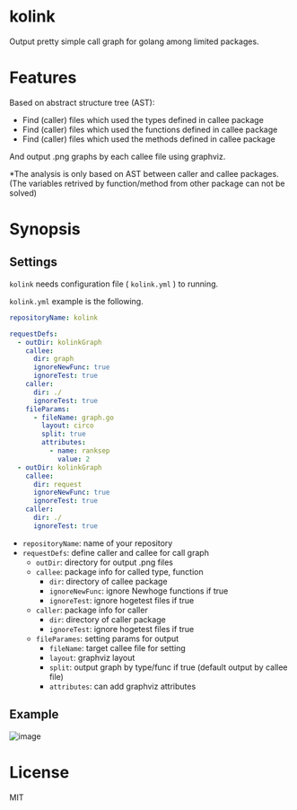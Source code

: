 # kolink
Output pretty simple call graph for golang among limited packages.

# Features
Based on abstract structure tree (AST):
- Find (caller) files which used the types defined in callee package
- Find (caller) files which used the functions defined in callee package
- Find (caller) files which used the methods defined in callee package

And output .png graphs by each callee file using graphviz.

*The analysis is only based on AST between caller and callee packages. (The variables retrived by function/method from other package can not be solved)

# Synopsis
## Settings
`kolink` needs configuration file ( `kolink.yml` ) to running.

`kolink.yml` example is the following.

```yaml
repositoryName: kolink

requestDefs:
  - outDir: kolinkGraph
    callee:
      dir: graph
      ignoreNewFunc: true
      ignoreTest: true
    caller:
      dir: ./
      ignoreTest: true
    fileParams:
      - fileName: graph.go
        layout: circo
        split: true
        attributes:
          - name: ranksep
            value: 2
  - outDir: kolinkGraph
    callee:
      dir: request
      ignoreNewFunc: true
      ignoreTest: true
    caller:
      dir: ./
      ignoreTest: true
```
- `repositoryName`: name of your repository
- `requestDefs`: define caller and callee for call graph
  - `outDir`: directory for output .png files
  - `callee`: package info for called type, function
    - `dir`: directory of callee package
    - `ignoreNewFunc`: ignore Newhoge functions if true
    - `ignoreTest`: ignore hogetest files if true
  - `caller`: package info for caller
    - `dir`: directory of caller package
    - `ignoreTest`: ignore hogetest files if true
  - `fileParames`: setting params for output
    - `fileName`: target callee file for setting
    - `layout`: graphviz layout
    - `split`: output graph by type/func if true (default output by callee file)
    - `attributes`: can add graphviz attributes

## Example
![image](https://github.com/Yoyuuhi/kolink/assets/53810181/7117e6ba-0231-4031-a3b4-85cebcf4611e)

# License
MIT

